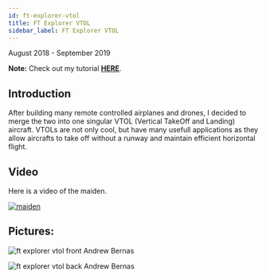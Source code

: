 ```yaml
---
id: ft-explorer-vtol
title: FT Explorer VTOL
sidebar_label: FT Explorer VTOL
---
```

August 2018 - September 2019

**Note:** Check out my tutorial **[HERE](https://bandofpv.github.io/docs/tutorials/ft-explorer-vtol)**. 

## Introduction

After building many remote controlled airplanes and drones, I decided to merge the two into one singular VTOL (Vertical TakeOff and Landing) aircraft. VTOLs are not only cool, but have many usefull applications as they allow aircrafts to take off without a runway and maintain efficient horizontal flight.

## Video

Here is a video of the maiden. 

[![maiden](assets/robots/ft-explorer-vtol/maiden.jpg)](https://www.youtube.com/watch?v=eWn1f8fRiag)

## Pictures:

![ft explorer vtol front Andrew Bernas](assets/robots/ft-explorer-vtol/ft-explorer-vtol-1.jpg)

![ft explorer vtol back Andrew Bernas](assets/robots/ft-explorer-vtol/ft-explorer-vtol-2.jpg)